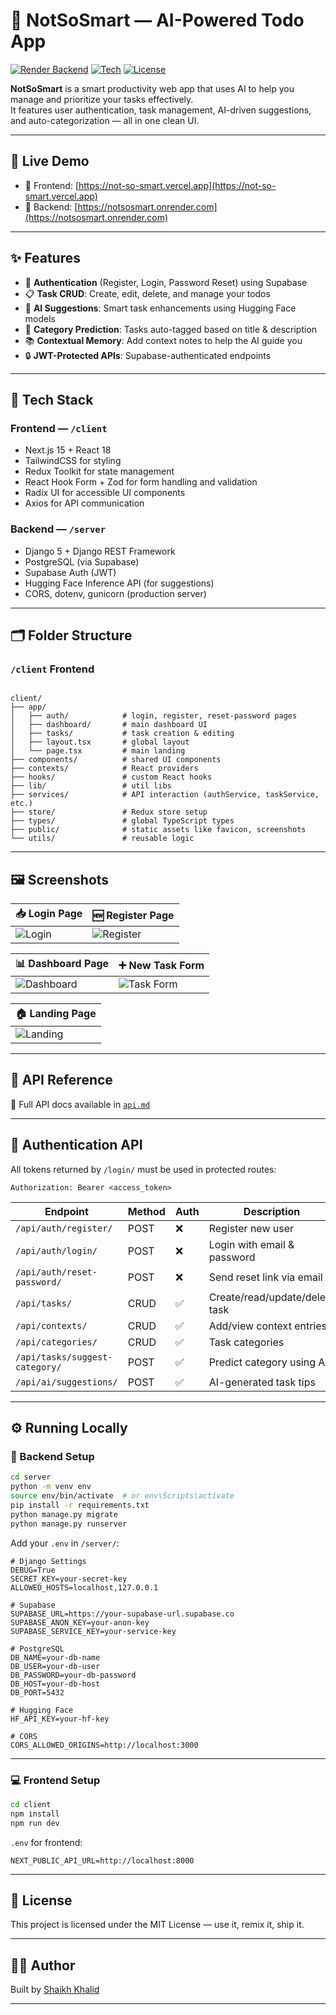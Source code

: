 
# 🧠 NotSoSmart — AI-Powered Todo App

[![Render Backend](https://img.shields.io/badge/Backend-Live-green)](https://notsosmart.onrender.com)
[![Tech](https://img.shields.io/badge/TechStack-Next.js%20%2B%20Django-blue)](#tech-stack)
[![License](https://img.shields.io/github/license/shk-khalid/NotSoSmart)](LICENSE)

**NotSoSmart** is a smart productivity web app that uses AI to help you manage and prioritize your tasks effectively.  
It features user authentication, task management, AI-driven suggestions, and auto-categorization — all in one clean UI.

---

## 🚀 Live Demo

- 🔗 Frontend: [https://not-so-smart.vercel.app](https://not-so-smart.vercel.app)
- 🧠 Backend: [https://notsosmart.onrender.com](https://notsosmart.onrender.com)

---

## ✨ Features

- 🔐 **Authentication** (Register, Login, Password Reset) using Supabase
- 📋 **Task CRUD**: Create, edit, delete, and manage your todos
- 🧠 **AI Suggestions**: Smart task enhancements using Hugging Face models
- 🧩 **Category Prediction**: Tasks auto-tagged based on title & description
- 📚 **Contextual Memory**: Add context notes to help the AI guide you
- 🔒 **JWT-Protected APIs**: Supabase-authenticated endpoints

---

## 🧱 Tech Stack

### Frontend — `/client`

- Next.js 15 + React 18
- TailwindCSS for styling
- Redux Toolkit for state management
- React Hook Form + Zod for form handling and validation
- Radix UI for accessible UI components
- Axios for API communication

### Backend — `/server`

- Django 5 + Django REST Framework
- PostgreSQL (via Supabase)
- Supabase Auth (JWT)
- Hugging Face Inference API (for suggestions)
- CORS, dotenv, gunicorn (production server)

---

## 🗂️ Folder Structure

### `/client` Frontend

```

client/
├── app/
│   ├── auth/            # login, register, reset-password pages
│   ├── dashboard/       # main dashboard UI
│   ├── tasks/           # task creation & editing
│   ├── layout.tsx       # global layout
│   └── page.tsx         # main landing
├── components/          # shared UI components
├── contexts/            # React providers
├── hooks/               # custom React hooks
├── lib/                 # util libs
├── services/            # API interaction (authService, taskService, etc.)
├── store/               # Redux store setup
├── types/               # global TypeScript types
├── public/              # static assets like favicon, screenshots
└── utils/               # reusable logic

````


---

## 🖼️ Screenshots

| 📥 Login Page                     | 🆕 Register Page                        |
| --------------------------------- | --------------------------------------- |
| ![Login](client/public/Login-page.png) | ![Register](client/public/register-page.png) |

| 📊 Dashboard Page                         | ➕ New Task Form                          |
| ----------------------------------------- | ---------------------------------------- |
| ![Dashboard](client/public/dashboard-page.png) | ![Task Form](client/public/new-task-form.png) |

| 🏠 Landing Page                       |
| ------------------------------------- |
| ![Landing](client/public/landing-page.png) |

--- 
## 📡 API Reference

📄 Full API docs available in [`api.md`](./api.md)

---

## 🔐 Authentication API

All tokens returned by `/login/` must be used in protected routes:

```http
Authorization: Bearer <access_token>
````

| Endpoint                       | Method | Auth | Description                    |
| ------------------------------ | ------ | ---- | ------------------------------ |
| `/api/auth/register/`          | POST   | ❌    | Register new user              |
| `/api/auth/login/`             | POST   | ❌    | Login with email & password    |
| `/api/auth/reset-password/`    | POST   | ❌    | Send reset link via email      |
| `/api/tasks/`                  | CRUD   | ✅    | Create/read/update/delete task |
| `/api/contexts/`               | CRUD   | ✅    | Add/view context entries       |
| `/api/categories/`             | CRUD   | ✅    | Task categories                |
| `/api/tasks/suggest-category/` | POST   | ✅    | Predict category using AI      |
| `/api/ai/suggestions/`         | POST   | ✅    | AI-generated task tips         |

---

## ⚙️ Running Locally

### 🔧 Backend Setup

```bash
cd server
python -m venv env
source env/bin/activate  # or env\Scripts\activate
pip install -r requirements.txt
python manage.py migrate
python manage.py runserver
```

Add your `.env` in `/server/`:

```env
# Django Settings
DEBUG=True
SECRET_KEY=your-secret-key
ALLOWED_HOSTS=localhost,127.0.0.1

# Supabase
SUPABASE_URL=https://your-supabase-url.supabase.co
SUPABASE_ANON_KEY=your-anon-key
SUPABASE_SERVICE_KEY=your-service-key

# PostgreSQL
DB_NAME=your-db-name
DB_USER=your-db-user
DB_PASSWORD=your-db-password
DB_HOST=your-db-host
DB_PORT=5432

# Hugging Face
HF_API_KEY=your-hf-key

# CORS
CORS_ALLOWED_ORIGINS=http://localhost:3000

```

---

### 💻 Frontend Setup

```bash
cd client
npm install
npm run dev
```

`.env` for frontend:

```env
NEXT_PUBLIC_API_URL=http://localhost:8000
```

---

## 📄 License

This project is licensed under the MIT License — use it, remix it, ship it.

---

## 🧑‍💻 Author

Built by [Shaikh Khalid](https://github.com/shk-khalid)

---
